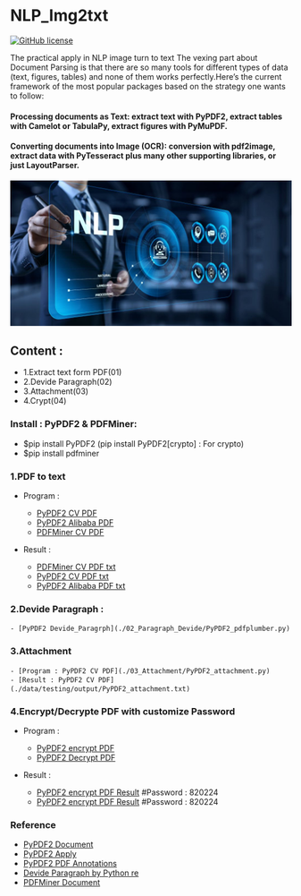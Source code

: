 # NLP_Img2txt
[![GitHub license](https://img.shields.io/badge/license-MIT-blue.svg)](https://raw.githubusercontent.com/drkostas/DSE512-playground/master/LICENSE)

The practical apply in NLP image turn to text
The vexing part about Document Parsing is that there are so many tools for different types of data (text, figures, tables) and none of them works perfectly.Here’s the current framework of the most popular packages based on the strategy one wants to follow:

#### Processing documents as Text: extract text with PyPDF2, extract tables with Camelot or TabulaPy, extract figures with PyMuPDF.
#### Converting documents into Image (OCR): conversion with pdf2image, extract data with PyTesseract plus many other supporting libraries, or just LayoutParser.

![NLP](./data/NLP.jpg)
## Content : 
- 1.Extract text form PDF(01)
- 2.Devide Paragraph(02)
- 3.Attachment(03)
- 4.Crypt(04)

### Install : PyPDF2 & PDFMiner: 
- $pip install PyPDF2 (pip install PyPDF2[crypto] : For crypto)
- $pip install pdfminer

### 1.PDF to text 
- Program : 
    - [PyPDF2 CV PDF](./01_PDFtext2txt_csv/PYPDF2.py)
    - [PyPDF2 Alibaba PDF](./01_PDFtext2txt_csv/PYPDF2.py)
    - [PDFMiner CV PDF ](./01_PDFtext2txt_csv/PDFMiner.py)

- Result : 
    - [PDFMiner CV PDF txt](./data/testing/output/PDFMiner_20221129CV.txt)
    - [PyPDF2 CV PDF txt](./data/testing/output/PyPDF2_20221129CV.txt)
    - [PyPDF2 Alibaba PDF txt](./data/Wizpresso/output/PyPDF2_file.txt)

### 2.Devide Paragraph : 
    - [PyPDF2 Devide_Paragrph](./02_Paragraph_Devide/PyPDF2_pdfplumber.py)

### 3.Attachment 
    - [Program : PyPDF2 CV PDF](./03_Attachment/PyPDF2_attachment.py)
    - [Result : PyPDF2 CV PDF](./data/testing/output/PyPDF2_attachment.txt)

### 4.Encrypt/Decrypte PDF with customize Password
- Program : 
    - [PyPDF2 encrypt PDF](./04_Crypt/PyPDF2_encryptPDF.py)
    - [PyPDF2 Decrypt PDF](./04_Crypt/PyPDF2_DecryptPDF.py)

- Result : 
    - [PyPDF2 encrypt PDF Result](./data/testing/output/03_Encrypt_David_CV.pdf) #Password : 820224
    - [PyPDF2 encrypt PDF Result](./data/testing/output/03_Decrypt_David_CV.pdf) #Password : 820224

### Reference
- [PyPDF2 Document](https://pypdf2.readthedocs.io/en/latest/) <br>
- [PyPDF2 Apply](https://nanonets.com/blog/pypdf2-library-working-with-pdf-files-in-python) <br>
- [PyPDF2 PDF Annotations](https://pypdf2.readthedocs.io/en/latest/user/reading-pdf-annotations.html) <br>
- [Devide Paragraph by Python re](https://docs.python.org/zh-tw/3.8/library/re.html)
- [PDFMiner Document](https://pdfminer-docs.readthedocs.io/programming.html#performing-layout-analysis) <br>
